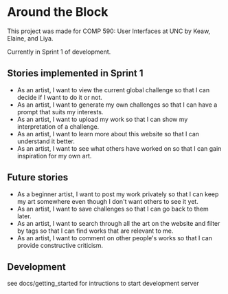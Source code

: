 # Around the Block
This project was made for COMP 590: User Interfaces at UNC by Keaw, Elaine, and Liya.

Currently in Sprint 1 of development.

## Stories implemented in Sprint 1

- As an artist, I want to view the current global challenge so that I can decide if I want to do it or not.
- As an artist, I want to generate my own challenges so that I can have a prompt that suits my interests.
- As an artist, I want to upload my work so that I can show my interpretation of a challenge.
- As an artist, I want to learn more about this website so that I can understand it better.
- As an artist, I want to see what others have worked on so that I can gain inspiration for my own art.

## Future stories
- As a beginner artist, I want to post my work privately so that I can keep my art somewhere even though I don't want others to see it yet.
- As an artist, I want to save challenges so that I can go back to them later.
- As an artist, I want to search through all the art on the website and filter by tags so that I can find works that are relevant to me.
- As an artist, I want to comment on other people's works so that I can provide constructive criticism.

 ## Development
 
 see docs/getting_started for intructions to start development server
